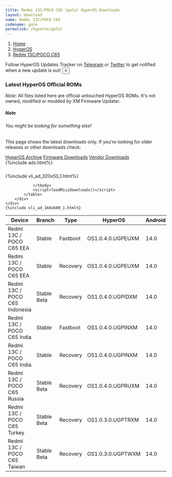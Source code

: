 ```yaml
---
title: Redmi 13C/POCO C65 (gale) HyperOS Downloads
layout: download
name: Redmi 13C/POCO C65
codename: gale
permalink: /hyperos/gale/
---
```

<nav aria-label="breadcrumb">
    <ol class="breadcrumb">
        <li class="breadcrumb-item"><a href="/">Home</a></li>
        <li class="breadcrumb-item"><a href="/hyperos/">HyperOS</a></li>
        <li class="breadcrumb-item active" aria-current="page"><a href="/hyperos/gale/">Redmi 13C/POCO C65</a></li>
    </ol>
</nav>
<div class="alert alert-primary alert-dismissible fade show" role="alert">
    Follow HyperOS Updates Tracker on <a href="https://t.me/MIUIUpdatesTracker" class="alert-link">Telegram</a>
     or <a href="https://twitter.com/MiFwUpdater" class="alert-link">Twitter</a> to get notified when a new update is out!
    <button type="button" class="close" data-dismiss="alert" aria-label="Close">
        <span aria-hidden="true">&times;</span>
    </button>
</div>

### Latest HyperOS Official ROMs
*Note*: All files listed here are official untouched HyperOS ROMs. It's not owned, modified or modded by XM Firmware Updater.
<div class="card">
  <div class="card-body">
    <h5 class="card-title">Note</h5>
    <h6 class="card-subtitle mb-2 text-muted">You might be looking for something else!</h6>
    <p class="card-text">This page shows the latest downloads only.
     If you're looking for older releases or other downloads check:</p>
    <a href="/archive/hyperos/gale/" class="card-link">HyperOS Archive</a>
    <a href="/firmware/gale/" class="card-link">Firmware Downloads</a>
    <a href="/vendor/gale/" class="card-link">Vendor Downloads</a>
  </div>
</div>
{%include ads.html%}
<div class="row justify-content-center">
    <div class="col-10">
        <div class="table-responsive-md" style="margin-top: 25px;">
            {%include vli_ad_320x50_1.html%}
            <table id="miui" class="display dt-responsive nowrap compact table table-striped table-hover table-sm">
                <thead class="thead-dark">
                    <tr>
                        <th data-ref="device">Device</th>
                        <th data-ref="branch">Branch</th>
                        <th data-ref="type">Type</th>
                        <th data-ref="miui">HyperOS</th>
                        <th data-ref="android">Android</th>
                        <th data-ref="size">Size</th>
                        <th data-ref="size">Date</th>
                        <th data-ref="link">Link</th>
                    </tr>
                </thead>
                <tbody>
                <tr><td>Redmi 13C / POCO C65 EEA</td><td>Stable</td><td>Fastboot</td><td>OS1.0.4.0.UGPEUXM</td><td>14.0</td><td>6.9 GB</td><td>2024-08-09</td><td><a href="/hyperos/gale/stable/OS1.0.4.0.UGPEUXM/">Download</a></td></tr>
<tr><td>Redmi 13C / POCO C65 EEA</td><td>Stable</td><td>Recovery</td><td>OS1.0.4.0.UGPEUXM</td><td>14.0</td><td>4.4 GB</td><td>2024-08-20</td><td><a href="/hyperos/gale/stable/OS1.0.4.0.UGPEUXM/">Download</a></td></tr>
<tr><td>Redmi 13C / POCO C65 Indonesia</td><td>Stable Beta</td><td>Recovery</td><td>OS1.0.4.0.UGPIDXM</td><td>14.0</td><td>4.3 GB</td><td>2024-07-08</td><td><a href="/hyperos/gale/stable beta/OS1.0.4.0.UGPIDXM/">Download</a></td></tr>
<tr><td>Redmi 13C / POCO C65 India</td><td>Stable</td><td>Fastboot</td><td>OS1.0.4.0.UGPINXM</td><td>14.0</td><td>5.6 GB</td><td>2024-08-20</td><td><a href="/hyperos/gale/stable/OS1.0.4.0.UGPINXM/">Download</a></td></tr>
<tr><td>Redmi 13C / POCO C65 India</td><td>Stable</td><td>Recovery</td><td>OS1.0.4.0.UGPINXM</td><td>14.0</td><td>4.1 GB</td><td>2024-08-29</td><td><a href="/hyperos/gale/stable/OS1.0.4.0.UGPINXM/">Download</a></td></tr>
<tr><td>Redmi 13C / POCO C65 Russia</td><td>Stable Beta</td><td>Recovery</td><td>OS1.0.4.0.UGPRUXM</td><td>14.0</td><td>4.2 GB</td><td>2024-07-11</td><td><a href="/hyperos/gale/stable beta/OS1.0.4.0.UGPRUXM/">Download</a></td></tr>
<tr><td>Redmi 13C / POCO C65 Turkey</td><td>Stable Beta</td><td>Recovery</td><td>OS1.0.3.0.UGPTRXM</td><td>14.0</td><td>4.2 GB</td><td>2024-07-11</td><td><a href="/hyperos/gale/stable beta/OS1.0.3.0.UGPTRXM/">Download</a></td></tr>
<tr><td>Redmi 13C / POCO C65 Taiwan</td><td>Stable Beta</td><td>Recovery</td><td>OS1.0.3.0.UGPTWXM</td><td>14.0</td><td>4.2 GB</td><td>2024-07-16</td><td><a href="/hyperos/gale/stable beta/OS1.0.3.0.UGPTWXM/">Download</a></td></tr>

                </tbody>
                <script>loadMiuiDownloads()</script>
            </table>
        </div>
    </div>
    {%include vli_ad_160x600_1.html%}
</div>
